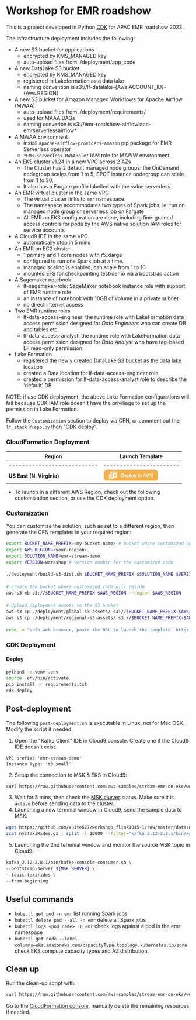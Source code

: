 # Workshop for EMR roadshow

This is a project developed in Python [CDK](https://docs.aws.amazon.com/cdk/latest/guide/home.html) for APAC EMR roadshow 2023.

The infrastructure deployment includes the following:
- A new S3 bucket for applications
    - encrypted by KMS_MANAGED key
    - auto-upload files from ./deployment/app_code
- A new DataLake S3 bucket
    - encrypted by KMS_MANAGED key
    - registered in Lakeformation as a data lake
    - naming convention is s3://lf-datalake-{Aws.ACCOUNT_ID}-{Aws.REGION}
- A new S3 bucket for Amazon Managed Workflows for Apache Airflow (MWAA) 
    - auto-upload files from ./deployment/requirements/
    - used for MAAA DAGs
    - naming converion is s3://emr-roadshow-airflowstac-emrserverlessairflow*
- A MWAA Environment
    - install `apache-airflow-providers-amazon` pip package for EMR Serverless operator
    - `*EMR-Serverless-MWAARole*` IAM role for MAWW environment
- An EKS cluster v1.24 in a new VPC across 2 AZs
    - The Cluster has 2 default managed node groups: the OnDemand nodegroup scales from 1 to 5, SPOT instance nodegroup can scale from 1 to 30. 
    - It also has a Fargate profile labelled with the value serverless
- An EMR virtual cluster in the same VPC
    - The virtual cluster links to `emr` namespace 
    - The namespace accommodates two types of Spark jobs, ie. run on managed node group or serverless job on Fargate
    - All EMR on EKS configuration are done, including fine-grained access controls for pods by the AWS native solution IAM roles for service accounts
- A Cloud9 IDE in the same VPC
    - automatically stop in 5 mins
- An EMR on EC2 cluster.
    - 1 primary and 1 core nodes with r5.xlarge
    - configured to run one Spark job at a time.
    - managed scaling is enabled, can scale from 1 to 10
    - mounted EFS for checkpointing test/demo via a bootstrap action
- A Sagemaker notebook
    - lf-sagemaker-role: SageMaker notebook instance role with support of EMR runtime role
    - an instance of notebook with 10GB of volume in a private subnet
    - no direct internet access
- Two EMR runtime roles
    - lf-data-access-engineer: the runtime role with LakeFormation data access permission designed for *Data Engineers* who can create DB and tables etc.
    - lf-data-access-analyst: the runtime role with LakeFormation data access permission designed for *Data Analyst* who have tag-based LF read-only permission
- Lake Formation
    - registered the newly created DataLake S3 bucket as the data lake location
    - created a Data location for lf-data-access-engineer role
    - created a permission for lf-data-access-analyst role to describe the 'default' DB

NOTE: if use CDK deployment, the above Lake Formation configurations will fail because CDK IAM role doesn't have the priviliage to set up the permission in Lake Formation.

Follow the `Customization` section to deploy via CFN, or comment out the `lf_stack` in `app.py` then "CDK deploy".

### CloudFormation Deployment

  |   Region  |   Launch Template |
  |  ---------------------------   |   -----------------------  |
  |  ---------------------------   |   -----------------------  |
  **US East (N. Virginia)**| [![Deploy to AWS](source/app_resources/00-deploy-to-aws.png)](https://console.aws.amazon.com/cloudformation/home?region=us-east-1#/stacks/quickcreate?stackName=emr-roadshow&templateURL=https://blogpost-sparkoneks-us-east-1.s3.amazonaws.com/emr-stream-demo/workshop/emr-roadshow.template) 

* To launch in a different AWS Region, check out the following customization section, or use the CDK deployment option.

### Customization
You can customize the solution, such as set to a different region, then generate the CFN templates in your required region: 
```bash
export BUCKET_NAME_PREFIX=<my-bucket-name> # bucket where customized code will reside
export AWS_REGION=<your-region>
export SOLUTION_NAME=emr-stream-demo
export VERSION=workshop # version number for the customized code

./deployment/build-s3-dist.sh $BUCKET_NAME_PREFIX $SOLUTION_NAME $VERSION

# create the bucket where customized code will reside
aws s3 mb s3://$BUCKET_NAME_PREFIX-$AWS_REGION --region $AWS_REGION

# Upload deployment assets to the S3 bucket
aws s3 cp ./deployment/global-s3-assets/ s3://$BUCKET_NAME_PREFIX-$AWS_REGION/$SOLUTION_NAME/$VERSION/ --recursive --acl bucket-owner-full-control
aws s3 cp ./deployment/regional-s3-assets/ s3://$BUCKET_NAME_PREFIX-$AWS_REGION/$SOLUTION_NAME/$VERSION/ --recursive --acl bucket-owner-full-control

echo -e "\nIn web browser, paste the URL to launch the template: https://console.aws.amazon.com/cloudformation/home?region=$AWS_REGION#/stacks/quickcreate?stackName=emr-roadshow&templateURL=https://$BUCKET_NAME_PREFIX-$AWS_REGION.s3.amazonaws.com/$SOLUTION_NAME/$VERSION/emr-roadshow.template\n"
```

### CDK Deployment

#### Deploy
```bash
python3 -m venv .env
source .env/bin/activate
pip install -r requirements.txt
cdk deploy
```

## Post-deployment

The following `post-deployment.sh` is executable in Linux, not for Mac OSX. Modify the script if needed.

1. Open the "Kafka Client" IDE in Cloud9 console. Create one if the Cloud9 IDE doesn't exist. 
```
VPC prefix: 'emr-stream-demo'
Instance Type: 't3.small'
```
2. Setup the connection to MSK & EKS in Cloud9:
```bash
curl https://raw.githubusercontent.com/aws-samples/stream-emr-on-eks/workshop/deployment/app_code/post-deployment.sh | bash
```
3. Wait for 5 mins, then check the [MSK cluster](https://console.aws.amazon.com/msk/) status. Make sure it is `active` before sending data to the cluster.
4. Launching a new termnial window in Cloud9, send the sample data to MSK:
```bash
wget https://github.com/xuite627/workshop_flink1015-1/raw/master/dataset/nycTaxiRides.gz
zcat nycTaxiRides.gz | split -l 10000 --filter="kafka_2.12-2.8.1/bin/kafka-console-producer.sh --broker-list ${MSK_SERVER} --topic taxirides ; sleep 0.2"  > /dev/null
```
5. Launching the 2nd termnial window and monitor the source MSK topic in Cloud9:
```bash
kafka_2.12-2.8.1/bin/kafka-console-consumer.sh \
--bootstrap-server ${MSK_SERVER} \
--topic taxirides \
--from-beginning
```

## Useful commands

 * `kubectl get pod -n emr`               list running Spark jobs
 * `kubectl delete pod --all -n emr`      delete all Spark jobs
 * `kubectl logs <pod name> -n emr`       check logs against a pod in the emr namespace
 * `kubectl get node --label-columns=eks.amazonaws.com/capacityType,topology.kubernetes.io/zone` check EKS compute capacity types and AZ distribution.


## Clean up
Run the clean-up script with:
```bash
curl https://raw.githubusercontent.com/aws-samples/stream-emr-on-eks/workshop/deployment/app_code/delete_all.sh | bash
```
Go to the [CloudFormation console](https://console.aws.amazon.com/cloudformation/home?region=us-east-1), manually delete the remaining resources if needed.
